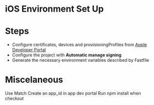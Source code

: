 # iOS Environment Set Up

# Steps

* Configure certificates, devices and provisioningProfiles from [Apple Developer Portal](https://developer.apple.com)
* Configure the project with __Automatic manage signing__
* Generate the necessary environment variables described by Fastfile

# Miscelaneous

Use Match
Create an app_id in app dev portal
Run npm install when checkout
